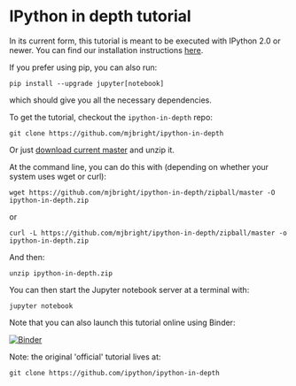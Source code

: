 # IPython in depth tutorial

In its current form, this tutorial is meant to be executed with IPython 2.0 or
newer.  You can find our installation instructions [here](http://ipython.org/install.html).

If you prefer using pip, you can also run:

	pip install --upgrade jupyter[notebook]

which should give you all the necessary dependencies.


To get the tutorial, checkout the `ipython-in-depth` repo:

    git clone https://github.com/mjbright/ipython-in-depth

Or just
[download current master](https://github.com/mjbright/ipython-in-depth/zipball/master)
and unzip it.

At the command line, you can do this with (depending on whether your system
uses wget or curl):

    wget https://github.com/mjbright/ipython-in-depth/zipball/master -O ipython-in-depth.zip

or

    curl -L https://github.com/mjbright/ipython-in-depth/zipball/master -o ipython-in-depth.zip

And then:

	unzip ipython-in-depth.zip

You can then start the Jupyter notebook server at a terminal with:

    jupyter notebook

Note that you can also launch this tutorial online using Binder:

[![Binder](http://mybinder.org/badge.svg)](http://mybinder.org/repo/mjbright/ipython-in-depth)


Note: the original 'official' tutorial lives at:

    git clone https://github.com/ipython/ipython-in-depth


